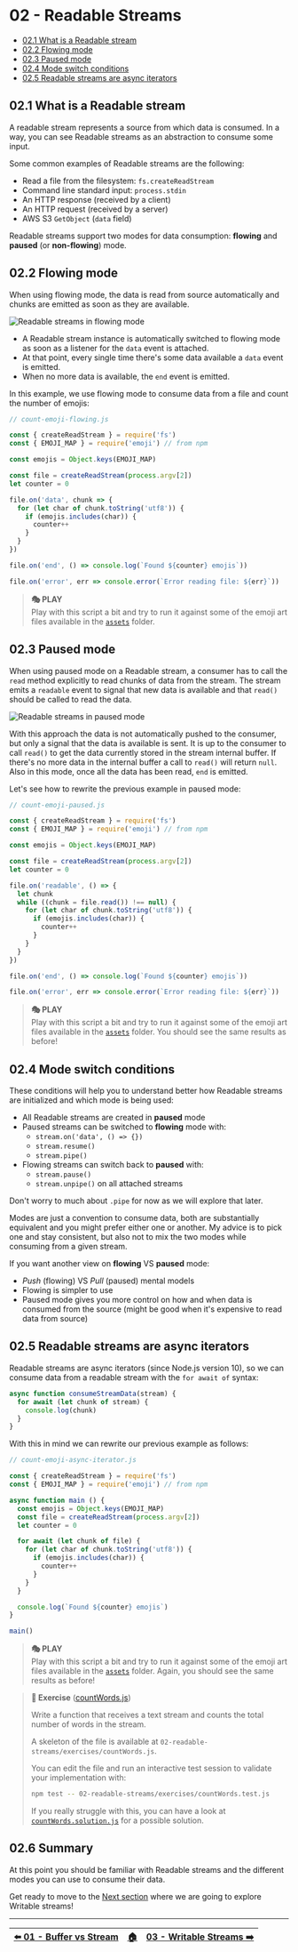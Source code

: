 # 02 - Readable Streams

- [02.1 What is a Readable stream](#021-what-is-a-readable-stream)
- [02.2 Flowing mode](#022-flowing-mode)
- [02.3 Paused mode](#023-paused-mode)
- [02.4 Mode switch conditions](#024-mode-switch-conditions)
- [02.5 Readable streams are async iterators](#025-readable-streams-are-async-iterators)


## 02.1 What is a Readable stream

A readable stream represents a source from which data is consumed. In a way, you can see Readable streams as an abstraction to consume some input.

Some common examples of Readable streams are the following:

- Read a file from the filesystem: `fs.createReadStream`
- Command line standard input: `process.stdin`
- An HTTP response (received by a client)
- An HTTP request (received by a server)
- AWS S3 `GetObject` (`data` field)

Readable streams support two modes for data consumption: **flowing** and **paused** (or **non-flowing**) mode.


## 02.2 Flowing mode

When using flowing mode, the data is read from source automatically and chunks are emitted as soon as they are available.

![Readable streams in flowing mode](./images/flowing-mode.gif)

- A Readable stream instance is automatically switched to flowing mode as soon as a listener for the `data` event is attached.
- At that point, every single time there's some data available a `data` event is emitted.
- When no more data is available, the `end` event is emitted.

In this example, we use flowing mode to consume data from a file and count the number of emojis:

```javascript
// count-emoji-flowing.js

const { createReadStream } = require('fs')
const { EMOJI_MAP } = require('emoji') // from npm

const emojis = Object.keys(EMOJI_MAP)

const file = createReadStream(process.argv[2])
let counter = 0

file.on('data', chunk => {
  for (let char of chunk.toString('utf8')) {
    if (emojis.includes(char)) {
      counter++
    }
  }
})

file.on('end', () => console.log(`Found ${counter} emojis`))

file.on('error', err => console.error(`Error reading file: ${err}`))
```

> **🎭 PLAY**  
> Play with this script a bit and try to run it against some of the emoji art files available in the [`assets`](/assets) folder.


## 02.3 Paused mode

When using paused mode on a Readable stream, a consumer has to call the `read` method explicitly to read chunks of data from the stream. The stream emits a `readable` event to signal that new data is available and that `read()` should be called to read the data.

![Readable streams in paused mode](./images/paused-mode.gif)

With this approach the data is not automatically pushed to the consumer, but only a signal that the data is available is sent. It is up to the consumer to call `read()` to get the data currently stored in the stream internal buffer. If there's no more data in the internal buffer a call to `read()` will return `null`. Also in this mode, once all the data has been read, `end` is emitted.

Let's see how to rewrite the previous example in paused mode:

```javascript
// count-emoji-paused.js

const { createReadStream } = require('fs')
const { EMOJI_MAP } = require('emoji') // from npm

const emojis = Object.keys(EMOJI_MAP)

const file = createReadStream(process.argv[2])
let counter = 0

file.on('readable', () => {
  let chunk
  while ((chunk = file.read()) !== null) {
    for (let char of chunk.toString('utf8')) {
      if (emojis.includes(char)) {
        counter++
      }
    }
  }
})

file.on('end', () => console.log(`Found ${counter} emojis`))

file.on('error', err => console.error(`Error reading file: ${err}`))
```

> **🎭 PLAY**  
> Play with this script a bit and try to run it against some of the emoji art files available in the [`assets`](/assets) folder. You should see the same results as before!


## 02.4 Mode switch conditions

These conditions will help you to understand better how Readable streams are initialized and which mode is being used:

- All Readable streams are created in **paused** mode
- Paused streams can be switched to **flowing** mode with:
  - `stream.on('data', () => {})`
  - `stream.resume()`
  - `stream.pipe()`
- Flowing streams can switch back to **paused** with:
  - `stream.pause()`
  - `stream.unpipe()` on all attached streams

Don't worry to much about `.pipe` for now as we will explore that later.

Modes are just a convention to consume data, both are substantially equivalent and you might prefer either one or another. My advice is to pick one and stay consistent, but also not to mix the two modes while consuming from a given stream.

If you want another view on **flowing** VS **paused** mode:

 - *Push* (flowing) VS *Pull* (paused) mental models
 - Flowing is simpler to use
 - Paused mode gives you more control on how and when data is consumed from the source (might be good when it's expensive to read data from source)


## 02.5 Readable streams are async iterators

Readable streams are async iterators (since Node.js version 10), so we can consume data from a readable stream with the `for await of` syntax:

```javascript
async function consumeStreamData(stream) {
  for await (let chunk of stream) {
    console.log(chunk)
  }
}
```

With this in mind we can rewrite our previous example as follows:

```javascript
// count-emoji-async-iterator.js

const { createReadStream } = require('fs')
const { EMOJI_MAP } = require('emoji') // from npm

async function main () {
  const emojis = Object.keys(EMOJI_MAP)
  const file = createReadStream(process.argv[2])
  let counter = 0

  for await (let chunk of file) {
    for (let char of chunk.toString('utf8')) {
      if (emojis.includes(char)) {
        counter++
      }
    }
  }

  console.log(`Found ${counter} emojis`)
}

main()
```

> **🎭 PLAY**  
> Play with this script a bit and try to run it against some of the emoji art files available in the [`assets`](/assets) folder. Again, you should see the same results as before!

> **🏹 Exercise** ([countWords.js](/02-readable-streams/exercises/countWords.js))
>
> Write a function that receives a text stream and counts the total number of words in the stream.
>
> A skeleton of the file is available at `02-readable-streams/exercises/countWords.js`.
>
> You can edit the file and run an interactive test session to validate your implementation with:
>
> ```bash
> npm test -- 02-readable-streams/exercises/countWords.test.js
> ```
>
> If you really struggle with this, you can have a look at [`countWords.solution.js`](/02-readable-streams/exercises/countWords.solution.js) for a possible solution.


## 02.6 Summary

At this point you should be familiar with Readable streams and the different modes you can use to consume their data.

Get ready to move to the [Next section](/03-writable-streams/README.md) where we are going to explore Writable streams!


---

| [⬅️ 01 - Buffer vs Stream](/01-buffer-vs-stream/README.md) | [🏠](/README.md)| [03 - Writable Streams ➡️](/03-writable-streams/README.md)|
|:--------------|:------:|------------------------------------------------:|
